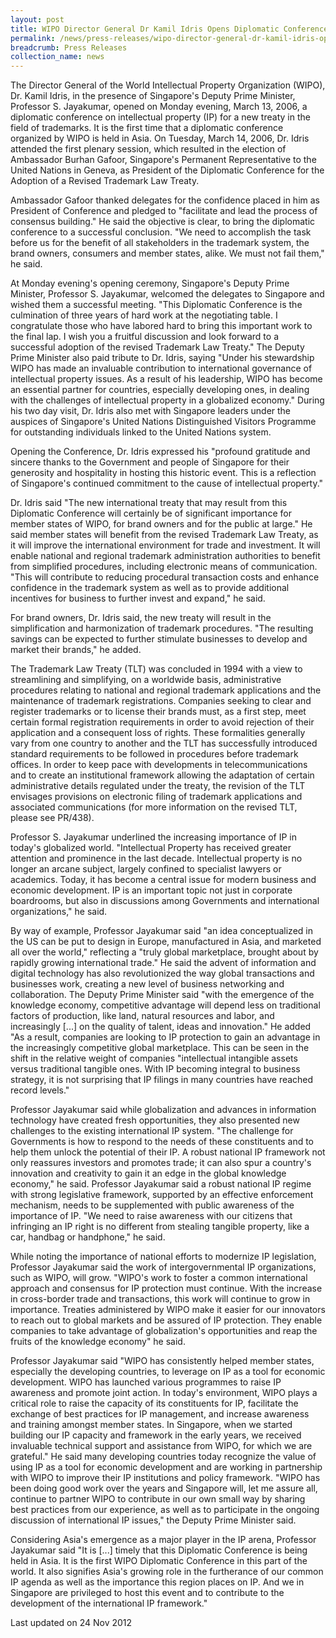 ```yaml
---
layout: post
title: WIPO Director General Dr Kamil Idris Opens Diplomatic Conference to Revise Key Trademark Treaty
permalink: /news/press-releases/wipo-director-general-dr-kamil-idris-opens-diplomatic-conference-to-revise-key-trademark-treaty
breadcrumb: Press Releases
collection_name: news
---
```


The Director General of the World Intellectual Property Organization (WIPO), Dr. Kamil Idris, in the presence of Singapore's Deputy Prime Minister, Professor S. Jayakumar, opened on Monday evening, March 13, 2006, a diplomatic conference on intellectual property (IP) for a new treaty in the field of trademarks. It is the first time that a diplomatic conference organized by WIPO is held in Asia. On Tuesday, March 14, 2006, Dr. Idris attended the first plenary session, which resulted in the election of Ambassador Burhan Gafoor, Singapore's Permanent Representative to the United Nations in Geneva, as President of the Diplomatic Conference for the Adoption of a Revised Trademark Law Treaty.

Ambassador Gafoor thanked delegates for the confidence placed in him as President of Conference and pledged to "facilitate and lead the process of consensus building." He said the objective is clear, to bring the diplomatic conference to a successful conclusion. "We need to accomplish the task before us for the benefit of all stakeholders in the trademark system, the brand owners, consumers and member states, alike. We must not fail them," he said.

At Monday evening's opening ceremony, Singapore's Deputy Prime Minister, Professor S. Jayakumar, welcomed the delegates to Singapore and wished them a successful meeting. "This Diplomatic Conference is the culmination of three years of hard work at the negotiating table. I congratulate those who have labored hard to bring this important work to the final lap. I wish you a fruitful discussion and look forward to a successful adoption of the revised Trademark Law Treaty." The Deputy Prime Minister also paid tribute to Dr. Idris, saying "Under his stewardship WIPO has made an invaluable contribution to international governance of intellectual property issues. As a result of his leadership, WIPO has become an essential partner for countries, especially developing ones, in dealing with the challenges of intellectual property in a globalized economy." During his two day visit, Dr. Idris also met with Singapore leaders under the auspices of Singapore's United Nations Distinguished Visitors Programme for outstanding individuals linked to the United Nations system.

Opening the Conference, Dr. Idris expressed his "profound gratitude and sincere thanks to the Government and people of Singapore for their generosity and hospitality in hosting this historic event. This is a reflection of Singapore's continued commitment to the cause of intellectual property." 

Dr. Idris said "The new international treaty that may result from this Diplomatic Conference will certainly be of significant importance for member states of WIPO, for brand owners and for the public at large." He said member states will benefit from the revised Trademark Law Treaty, as it will improve the international environment for trade and investment. It will enable national and regional trademark administration authorities to benefit from simplified procedures, including electronic means of communication. "This will contribute to reducing procedural transaction costs and enhance confidence in the trademark system as well as to provide additional incentives for business to further invest and expand," he said. 

For brand owners, Dr. Idris said, the new treaty will result in the simplification and harmonization of trademark procedures. "The resulting savings can be expected to further stimulate businesses to develop and market their brands," he added.

The Trademark Law Treaty (TLT) was concluded in 1994 with a view to streamlining and simplifying, on a worldwide basis, administrative procedures relating to national and regional trademark applications and the maintenance of trademark registrations. Companies seeking to clear and register trademarks or to license their brands must, as a first step, meet certain formal registration requirements in order to avoid rejection of their application and a consequent loss of rights. These formalities generally vary from one country to another and the TLT has successfully introduced standard requirements to be followed in procedures before trademark offices. In order to keep pace with developments in telecommunications and to create an institutional framework allowing the adaptation of certain administrative details regulated under the treaty, the revision of the TLT envisages provisions on electronic filing of trademark applications and associated communications (for more information on the revised TLT, please see PR/438). 

Professor S. Jayakumar underlined the increasing importance of IP in today's globalized world. "Intellectual Property has received greater attention and prominence in the last decade. Intellectual property is no longer an arcane subject, largely confined to specialist lawyers or academics. Today, it has become a central issue for modern business and economic development. IP is an important topic not just in corporate boardrooms, but also in discussions among Governments and international organizations," he said.

By way of example, Professor Jayakumar said "an idea conceptualized in the US can be put to design in Europe, manufactured in Asia, and marketed all over the world," reflecting a "truly global marketplace, brought about by rapidly growing international trade." He said the advent of information and digital technology has also revolutionized the way global transactions and businesses work, creating a new level of business networking and collaboration. The Deputy Prime Minister said "with the emergence of the knowledge economy, competitive advantage will depend less on traditional factors of production, like land, natural resources and labor, and increasingly [...] on the quality of talent, ideas and innovation." He added "As a result, companies are looking to IP protection to gain an advantage in the increasingly competitive global marketplace. This can be seen in the shift in the relative weight of companies "intellectual intangible assets versus traditional tangible ones. With IP becoming integral to business strategy, it is not surprising that IP filings in many countries have reached record levels." 

Professor Jayakumar said while globalization and advances in information technology have created fresh opportunities, they also presented new challenges to the existing international IP system. "The challenge for Governments is how to respond to the needs of these constituents and to help them unlock the potential of their IP. A robust national IP framework not only reassures investors and promotes trade; it can also spur a country's innovation and creativity to gain it an edge in the global knowledge economy," he said. Professor Jayakumar said a robust national IP regime with strong legislative framework, supported by an effective enforcement mechanism, needs to be supplemented with public awareness of the importance of IP. "We need to raise awareness with our citizens that infringing an IP right is no different from stealing tangible property, like a car, handbag or handphone," he said.

While noting the importance of national efforts to modernize IP legislation, Professor Jayakumar said the work of intergovernmental IP organizations, such as WIPO, will grow. "WIPO's work to foster a common international approach and consensus for IP protection must continue. With the increase in cross-border trade and transactions, this work will continue to grow in importance. Treaties administered by WIPO make it easier for our innovators to reach out to global markets and be assured of IP protection. They enable companies to take advantage of globalization's opportunities and reap the fruits of the knowledge economy" he said.

Professor Jayakumar said "WIPO has consistently helped member states, especially the developing countries, to leverage on IP as a tool for economic development. WIPO has launched various programmes to raise IP awareness and promote joint action. In today's environment, WIPO plays a critical role to raise the capacity of its constituents for IP, facilitate the exchange of best practices for IP management, and increase awareness and training amongst member states. In Singapore, when we started building our IP capacity and framework in the early years, we received invaluable technical support and assistance from WIPO, for which we are grateful." He said many developing countries today recognize the value of using IP as a tool for economic development and are working in partnership with WIPO to improve their IP institutions and policy framework. "WIPO has been doing good work over the years and Singapore will, let me assure all, continue to partner WIPO to contribute in our own small way by sharing best practices from our experience, as well as to participate in the ongoing discussion of international IP issues," the Deputy Prime Minister said. 

Considering Asia's emergence as a major player in the IP arena, Professor Jayakumar said "It is [...] timely that this Diplomatic Conference is being held in Asia. It is the first WIPO Diplomatic Conference in this part of the world. It also signifies Asia's growing role in the furtherance of our common IP agenda as well as the importance this region places on IP. And we in Singapore are privileged to host this event and to contribute to the development of the international IP framework."


<p class="right-side-updated">Last updated on 24 Nov 2012</p>

